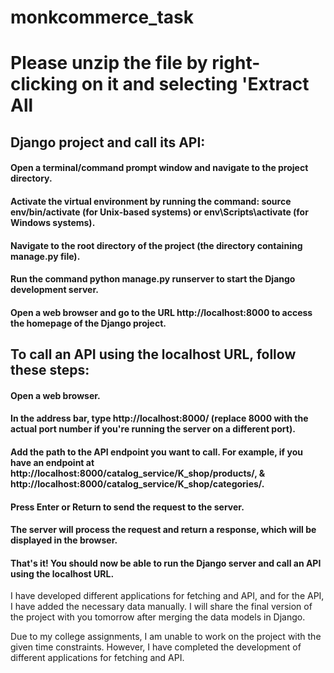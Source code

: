 # monkcommerce_task

# Please unzip the file by right-clicking on it and selecting 'Extract All

## Django project and call its API:

#### Open a terminal/command prompt window and navigate to the project directory.

#### Activate the virtual environment by running the command: source env/bin/activate (for Unix-based systems) or env\Scripts\activate (for Windows systems).

#### Navigate to the root directory of the project (the directory containing manage.py file).

#### Run the command python manage.py runserver to start the Django development server.

#### Open a web browser and go to the URL http://localhost:8000 to access the homepage of the Django project.


## To call an API using the localhost URL, follow these steps:

#### Open a web browser.

#### In the address bar, type http://localhost:8000/ (replace 8000 with the actual port number if you're running the server on a different port).

#### Add the path to the API endpoint you want to call. For example, if you have an endpoint at http://localhost:8000/catalog_service/K_shop/products/, & http://localhost:8000/catalog_service/K_shop/categories/.

#### Press Enter or Return to send the request to the server.

#### The server will process the request and return a response, which will be displayed in the browser.

#### That's it! You should now be able to run the Django server and call an API using the localhost URL.

I have developed different applications for fetching and API, and for the API, I have added the necessary data manually. I will share the final version of the project with you tomorrow after merging the data models in Django.

Due to my college assignments, I am unable to work on the project with the given time constraints. However, I have completed the development of different applications for fetching and API.
